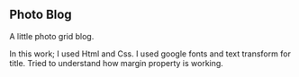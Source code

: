  <h2>Photo Blog </h2>        
A little photo grid blog.     

In this work;
I used Html and Css.
I used google fonts and text transform for title.
Tried to understand how margin property is working.

